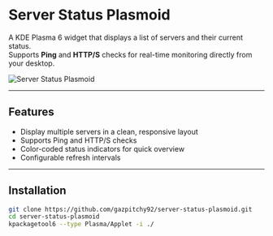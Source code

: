 # Server Status Plasmoid

A KDE Plasma 6 widget that displays a list of servers and their current status.  
Supports **Ping** and **HTTP/S** checks for real-time monitoring directly from your desktop.

![Server Status Plasmoid](https://i.postimg.cc/65Ch96J4/server-full.png)

---

## Features
- Display multiple servers in a clean, responsive layout  
- Supports Ping and HTTP/S checks  
- Color-coded status indicators for quick overview  
- Configurable refresh intervals  

---

## Installation

```bash
git clone https://github.com/gazpitchy92/server-status-plasmoid.git
cd server-status-plasmoid
kpackagetool6 --type Plasma/Applet -i ./
